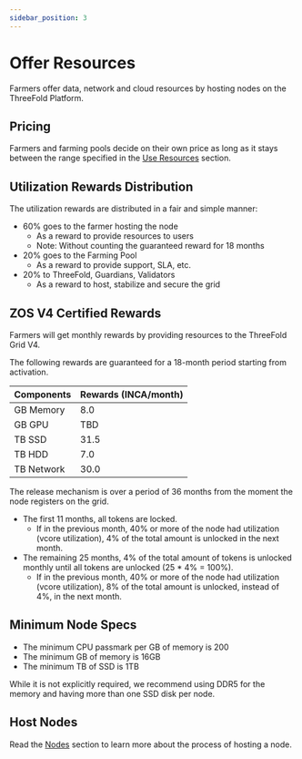 ```yaml
---
sidebar_position: 3
---
```


# Offer Resources

Farmers offer data, network and cloud resources by hosting nodes on the ThreeFold Platform.

## Pricing

Farmers and farming pools decide on their own price as long as it stays between the range specified in the [Use Resources](./use_resources.md) section.

## Utilization Rewards Distribution

The utilization rewards are distributed in a fair and simple manner:

- 60% goes to the farmer hosting the node
  - As a reward to provide resources to users
  - Note: Without counting the guaranteed reward for 18 months
- 20% goes to the Farming Pool
  - As a reward to provide support, SLA, etc.
- 20% to ThreeFold, Guardians, Validators
  - As a reward to host, stabilize and secure the grid

## ZOS V4 Certified Rewards

Farmers will get monthly rewards by providing resources to the ThreeFold Grid V4.

The following rewards are guaranteed for a 18-month period starting from activation.

| Components | Rewards (INCA/month) |
|---|---|
| GB Memory | 8.0 |
| GB GPU | TBD |
| TB SSD | 31.5 |
| TB HDD | 7.0 |
| TB Network | 30.0 | 

The release mechanism is over a period of 36 months from the moment the node registers on the grid.

- The first 11 months, all tokens are locked.
  - If in the previous month, 40% or more of the node had utilization (vcore utilization), 4% of the total amount is unlocked in the next month.
- The remaining 25 months, 4% of the total amount of tokens is unlocked monthly until all tokens are unlocked (25 * 4% = 100%).
  - If in the previous month, 40% or more of the node had utilization (vcore utilization), 8% of the total amount is unlocked, instead of 4%, in the next month.

## Minimum Node Specs

- The minimum CPU passmark per GB of memory is 200
- The minimum GB of memory is 16GB
- The minimum TB of SSD is 1TB

While it is not explicitly required, we recommend using DDR5 for the memory and having more than one SSD disk per node.

## Host Nodes

Read the [Nodes](/docs/category/nodes) section to learn more about the process of hosting a node.